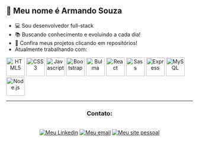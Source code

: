 ## 👨 Meu nome é Armando Souza
- 💻 Sou desenvolvedor full-stack
- 📚 Buscando conhecimento e evoluindo a cada dia!
- 🚧 Confira meus projetos clicando em repositórios!
- Atualmente trabalhando com:

<div align="center" style="display: inline">
  <img alt="HTML5" width="50" src="https://cdn.jsdelivr.net/gh/devicons/devicon/icons/html5/html5-original.svg" />
  <img alt="CSS3" width="50" src="https://cdn.jsdelivr.net/gh/devicons/devicon/icons/css3/css3-original.svg" />
  <img alt="Javascript" width="50" src="https://cdn.jsdelivr.net/gh/devicons/devicon/icons/javascript/javascript-original.svg" />
  <img alt="Bootstrap" width="50" src="https://cdn.jsdelivr.net/gh/devicons/devicon/icons/bootstrap/bootstrap-plain-wordmark.svg" />
  <img alt="Bulma" width="50" src="https://cdn.jsdelivr.net/gh/devicons/devicon/icons/bulma/bulma-plain.svg" />
  <img alt="React" width="50" src="https://cdn.jsdelivr.net/gh/devicons/devicon/icons/react/react-original-wordmark.svg" />
  <img alt="Sass" width="50" src="https://cdn.jsdelivr.net/gh/devicons/devicon/icons/sass/sass-original.svg" />
  <img alt="Express" width="50" src="https://cdn.jsdelivr.net/gh/devicons/devicon/icons/express/express-original-wordmark.svg" />
  <img alt="MySQL" width="50" src="https://cdn.jsdelivr.net/gh/devicons/devicon/icons/mysql/mysql-original-wordmark.svg" />
  <img alt="Node.js" width="50" src="https://cdn.jsdelivr.net/gh/devicons/devicon/icons/nodejs/nodejs-original-wordmark.svg" />  
</div>

<hr>
<div align="center">
  <h3>Contato:</h3><br>
  <div style="display: inline-block">
    <a href="https://linkedin.com/in/armando-souza/" target="_blank"><img alt="Meu Linkedin" src="https://img.shields.io/badge/LinkedIn-0077B5?style=for-the-badge&logo=linkedin&logoColor=white"></a>
    <a href="mailto:armandobssouza@hotmail.com" target="_blank"><img alt="Meu email" src="https://img.shields.io/badge/Gmail-D14836?style=for-the-badge&logo=gmail&logoColor=white"></a>
    <a href="https://armandosouza.epizy.com" target="_blank"><img alt="Meu site pessoal" src="https://img.shields.io/badge/website-000000?style=for-the-badge&logo=About.me&logoColor=white"></a>
  </div>
</div>

